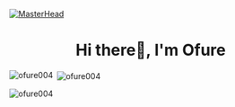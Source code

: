 [![MasterHead](https://as1.ftcdn.net/v2/jpg/02/21/97/86/1000_F_221978639_EyPBA9tuscYhW6rhaO5EiVzdG8hvQSgV.jpg)](https://cdn.getmidnight.com/eaf3f984c453cc67c8ff9d1f57fc3386/2021/11/generic-7.jpg)
<h1 align="center">Hi there👋, I'm Ofure</h1>


<p><img align="left" src="https://github-readme-stats.vercel.app/api/top-langs?username=ofure004&show_icons=true&locale=en&layout=compact" alt="ofure004" /></p>

<p>&nbsp;<img align="center" src="https://github-readme-stats.vercel.app/api?username=ofure004&show_icons=true&locale=en" alt="ofure004" /></p>

<p><img align="center" src="https://github-readme-streak-stats.herokuapp.com/?user=ofure004&" alt="ofure004" /></p>
